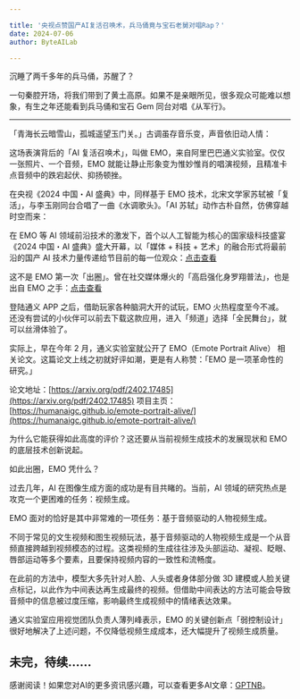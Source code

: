 ```yaml
---

title: '央视点赞国产AI复活召唤术，兵马俑竟与宝石老舅对唱Rap？'
date: 2024-07-06
author: ByteAILab

---
```


沉睡了两千多年的兵马俑，苏醒了？

一句秦腔开场，将我们带到了黄土高原。如果不是亲眼所见，很多观众可能难以想象，有生之年还能看到兵马俑和宝石 Gem 同台对唱《从军行》。

---


「青海长云暗雪山，孤城遥望玉门关。」古调虽存音乐变，声音依旧动人情：

这场表演背后的「AI 复活召唤术」，叫做 EMO，来自阿里巴巴通义实验室。仅仅一张照片、一个音频，EMO 就能让静止形象变为惟妙惟肖的唱演视频，且精准卡点音频中的跌宕起伏、抑扬顿挫。

在央视《2024 中国・AI 盛典》中，同样基于 EMO 技术，北宋文学家苏轼被「复活」，与李玉刚同台合唱了一曲《水调歌头》。「AI 苏轼」动作古朴自然，仿佛穿越时空而来：

在 EMO 等 AI 领域前沿技术的激发下，首个以人工智能为核心的国家级科技盛宴《2024 中国・AI 盛典》盛大开幕，以「媒体 + 科技 + 艺术」的融合形式将最前沿的国产 AI 技术力量传递给节目前的每一位观众：[点击查看](https://mp.weixin.qq.com/s/aOAnKoIwEY_EC4jVAG7bIA)

这不是 EMO 第一次「出圈」。曾在社交媒体爆火的「高启强化身罗翔普法」，也是出自 EMO 之手：[点击查看](https://mp.weixin.qq.com/s/aOAnKoIwEY_EC4jVAG7bIA)

登陆通义 APP 之后，借助玩家各种脑洞大开的试玩，EMO 火热程度至今不减。还没有尝试的小伙伴可以前去下载这款应用，进入「频道」选择「全民舞台」，就可以丝滑体验了。

实际上，早在今年 2 月，通义实验室就公开了 EMO（Emote Portrait Alive） 相关论文。这篇论文上线之初就好评如潮，更是有人称赞：「EMO 是一项革命性的研究。」

论文地址：[https://arxiv.org/pdf/2402.17485](https://arxiv.org/pdf/2402.17485)
项目主页：[https://humanaigc.github.io/emote-portrait-alive/](https://humanaigc.github.io/emote-portrait-alive/)

为什么它能获得如此高度的评价？这还要从当前视频生成技术的发展现状和 EMO 的底层技术创新说起。

如此出圈，EMO 凭什么？

过去几年，AI 在图像生成方面的成功是有目共睹的。当前，AI 领域的研究热点是攻克一个更困难的任务：视频生成。

EMO 面对的恰好是其中非常难的一项任务：基于音频驱动的人物视频生成。

不同于常见的文生视频和图生视频玩法，基于音频驱动的人物视频生成是一个从音频直接跨越到视频模态的过程。这类视频的生成往往涉及头部运动、凝视、眨眼、唇部运动等多个要素，且要保持视频内容的一致性和流畅度。

在此前的方法中，模型大多先针对人脸、人头或者身体部分做 3D 建模或人脸关键点标记，以此作为中间表达再生成最终的视频。但借助中间表达的方法可能会导致音频中的信息被过度压缩，影响最终生成视频中的情绪表达效果。

通义实验室应用视觉团队负责人薄列峰表示，EMO 的关键创新点「弱控制设计」很好地解决了上述问题，不仅降低视频生成成本，还大幅提升了视频生成质量。

未完，待续……
---
感谢阅读！如果您对AI的更多资讯感兴趣，可以查看更多AI文章：[GPTNB](https://gptnb.com)。